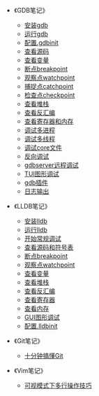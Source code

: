 ﻿<!-- _sidebar.md -->

* 《GDB笔记》
  * [安装gdb](/GDB笔记/01_安装gdb.md)
  * [运行gdb](/GDB笔记/02_运行gdb.md)
  * [配置.gdbinit](/GDB笔记/03_配置.gdbinit.md)
  * [查看源码](/GDB笔记/04_查看源码.md)
  * [查看变量](/GDB笔记/05_查看变量.md)
  * [断点breakpoint](/GDB笔记/06_断点breakpoint.md)
  * [观察点watchpoint](/GDB笔记/07_观察点watchpoint.md)
  * [捕捉点catchpoint](/GDB笔记/08_捕捉点catchpoint.md)
  * [检查点checkpoint](/GDB笔记/09_检查点checkpoint.md)
  * [查看堆栈](/GDB笔记/10_查看堆栈.md)
  * [查看反汇编](/GDB笔记/11_查看反汇编.md)
  * [查看寄存器和内存](/GDB笔记/12_查看寄存器和内存.md)
  * [调试多进程](/GDB笔记/13_调试多进程.md)
  * [调试多线程](/GDB笔记/14_调试多线程.md)
  * [调试core文件](/GDB笔记/15_调试core文件.md)
  * [反向调试](/GDB笔记/16_反向调试.md)
  * [gdbserver远程调试](/GDB笔记/17_gdbserver远程调试.md)
  * [TUI图形调试](/GDB笔记/18_TUI图形调试.md)
  * [gdb插件](/GDB笔记/19_gdb插件.md)
  * [日志输出](/GDB笔记/20_日志输出.md)

* 《LLDB笔记》
  * [安装lldb](/LLDB笔记/安装lldb.md)
  * [运行lldb](/LLDB笔记/运行lldb.md)
  * [开始常规调试](/LLDB笔记/开始常规调试.md)
  * [查看源码和符号表](/LLDB笔记/查看源码和符号表.md)
  * [断点breakpoint](/LLDB笔记/断点breakpoint.md)
  * [观察点watchpoint](/LLDB笔记/观察点watchpoint.md)
  * [查看变量](/LLDB笔记/查看变量.md)
  * [查看堆栈](/LLDB笔记/查看堆栈.md)
  * [查看反汇编](/LLDB笔记/查看反汇编.md)
  * [查看寄存器](/LLDB笔记/查看寄存器.md)
  * [查看内存](/LLDB笔记/查看内存.md)
  * [GUI图形调试](/LLDB笔记/GUI图形调试.md)
  * [配置.lldbinit](/LLDB笔记/配置.lldbinit.md)

* 《Git笔记》
  * [十分钟搞懂Git](/Git笔记/十分钟搞懂Git.md)

* 《Vim笔记》
  * [可视模式下多行操作技巧](/Vim笔记/01_可视模式下多行操作技巧.md)
